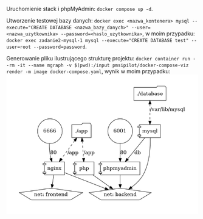 Uruchomienie stack i phpMyAdmin: ```docker compose up -d```.

Utworzenie testowej bazy danych: ```docker exec <nazwa_kontenera> mysql --execute="CREATE DATABASE <nazwa_bazy_danych>" --user=<nazwa_uzytkownika> --password=<haslo_uzytkownika>```, w moim przypadku: ```docker exec zadanie2-mysql-1 mysql --execute="CREATE DATABASE test" --user=root --password=password```.

Generowanie pliku ilustrującego strukturę projektu: ```docker container run --rm -it --name mgraph -v $(pwd):/input pmsipilot/docker-compose-viz render -m image docker-compose.yaml```, wynik w moim przypadku:
![docker-compose.png](https://github.com/Owjeczka/zadanie2/blob/master/docker-compose.png)
